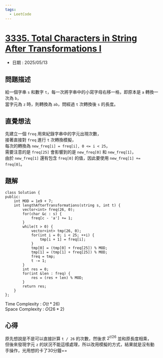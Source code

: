 ```yaml
---
tags:
  - LeetCode
---
```


# [3335. Total Characters in String After Transformations I](https://leetcode.com/problems/total-characters-in-string-after-transformations-i/description/)  

+ 日期 : 2025/05/13  

## 問題描述  

給一個字串 `s` 和數字 `t`，每一次將字串中的小寫字母右移一格，即原本是 `a` 轉換一次為 `b`，  
當字元為 `z` 時，則轉換為 `ab`，問經過 `t` 次轉換後 `s` 的長度。

## 直覺想法  

先建立一個 `freq` 用來紀錄字串中的字元出現次數，  
接著直接對 `freq` 進行 `t` 次轉換模擬，  
每次的轉換為 `new_freq[i] = freq[i], 0 <= i < 25`，  
需要注意的是 `freq[25]` 會影響到的是 `new_freq[0]` 和 `new_freq[1]`，  
由於 `new_freq[1]` 還有包含 `freq[0]` 的值，因此要使用 `new_freq[1] += freq[0]`。  

## 題解  

```cpp=
class Solution {
public:
    int MOD = 1e9 + 7;
    int lengthAfterTransformations(string s, int t) {
        vector<int> freq(26, 0);
        for(char &c : s) {
            freq[c - 'a'] += 1;
        }
        while(t > 0) {
            vector<int> tmp(26, 0);
            for(int i = 0; i < 25; ++i) {
                tmp[i + 1] = freq[i];
            }
            tmp[0] = (tmp[0] + freq[25]) % MOD;
            tmp[1] = (tmp[1] + freq[25]) % MOD;
            freq = tmp;
            t -= 1;
        }
        int res = 0;
        for(int &len : freq) {
            res = (res + len) % MOD;
        }
        return res;
    }
};
```

Time Complexity : $O(t * 26)$  
Space Complexity : $O(26 * 2)$  

## 心得  

原先想說是不是可以直接計算 `t / 26` 的次數，然後求 $2^{t/26}$ 並和原長度相乘，  
但後來發現字元 `z` 的狀況不能這樣處理，所以改用模擬的方式，結果就是沒有動手操作，光用想的卡了30分鐘==  
